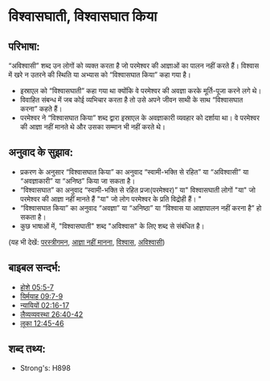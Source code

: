 #  विश्वासघाती, विश्वासघात किया #

## परिभाषा: ##

“अविश्वासी” शब्द उन लोगों को व्यक्त करता है जो परमेश्वर की आज्ञाओं का पालन नहीं करते हैं। विश्वास में खरे न उतरने की स्थिति या अभ्यास को “विश्वासघात किया” कहा गया है।

 * इस्राएल को “विश्वासघाती” कहा गया था क्योंकि वे परमेश्वर की अवज्ञा करके मूर्ति-पूजा करने लगे थे।
 * विवाहित संबन्ध में जब कोई व्यभिचार करता है तो उसे अपने जीवन साथी के साथ “विश्वासघात करना” कहते हैं।
 * परमेश्वर ने “विश्वासघात किया” शब्द द्वारा इस्राएल के अवज्ञाकारी व्यवहार को दर्शाया था। वे परमेश्वर की आज्ञा नहीं मानते थे और उसका सम्मान भी नहीं करते थे।

## अनुवाद के सुझाव: ##

 * प्रकरण के अनुसार “विश्वासघात किया” का अनुवाद “स्वामी-भक्ति से रहित” या “अविश्वासी” या “अवज्ञाकारी” या “अनिष्ठ” किया जा सकता है।
 * “विश्वासघात” का अनुवाद “स्वामी-भक्ति से रहित प्रजा(परमेश्वर)” या" विश्वासघाती लोगों "या" जो परमेश्वर की आज्ञा नहीं मानते हैं "या" जो लोग परमेश्वर के प्रति विद्रोही हैं। "
 * “विश्वासघात किया” का अनुवाद “अवज्ञा” या “अनिष्ठा” या “विश्वास या आज्ञापालन नहीं करना है” हो सकता है।
 * कुछ भाषाओं में, "विश्वासघाती" शब्द "अविश्वास" के लिए शब्द से संबंधित है।

(यह भी देखें: [परस्त्रीगमन](../kt/adultery.md), [आज्ञा नहीं मानना](../other/disobey.md), [विश्वास](../kt/faithful.md), [अविश्वासी](../kt/unbeliever.md))

## बाइबल सन्दर्भ: ##

* [होशे 05:5-7](rc://en/tn/help/hos/05/05)
* [यिर्मयाह 09:7-9](rc://en/tn/help/jer/09/07)
* [न्यायियों 02:16-17](rc://en/tn/help/jdg/02/16)
* [लैव्यव्यवस्था 26:40-42](rc://en/tn/help/lev/26/40)
* [लूका 12:45-46](rc://en/tn/help/luk/12/45)

## शब्द तथ्य: ##

* Strong's: H898
